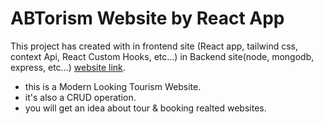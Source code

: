 # ABTorism Website by React App

This project has created with in frontend site (React app, tailwind css, context Api, React Custom Hooks, etc...)  in Backend site(node, mongodb, express, etc...)  [website link](https://github.com/facebook/create-react-app).

* this is a Modern Looking Tourism Website.
* it's also a CRUD operation.
* you will get an idea about tour  & booking realted websites.
